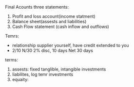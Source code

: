 Final Acounts three statements:
 1. Profit and loss account(income statment)
 2. Balance sheet(assests and liabilities)
 3. Cash Flow statement (cash inflow and outflows)

Temrs:
 - relationship supplier yourself, have credit extended to you
 - 2/10 N/30 2% disc, 10 days Net 30 days

terms:
 1. assests: fixed tanglible, intangible investments
 2. liabilites, log temr investments
 3. equaity: 
 


<!--stackedit_data:
eyJoaXN0b3J5IjpbLTExMDQ5NDg2MjQsMTcwMTA1NzgyOCwyMD
Y1ODYwMDA4LDE0NTc5ODIwMTUsLTU3NjY5NjYzM119
-->